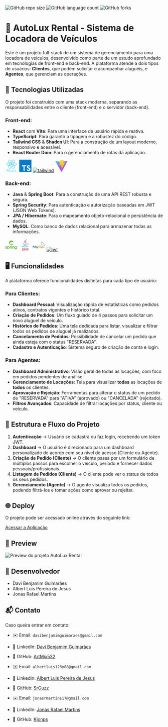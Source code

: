![GitHub repo size](https://img.shields.io/github/repo-size/SEU-USUARIO-GITHUB/NOME-DO-REPOSITORIO)
![GitHub language count](https://img.shields.io/github/languages/count/SEU-USUARIO-GITHUB/NOME-DO-REPOSITORIO)
![GitHub forks](https://img.shields.io/github/forks/SEU-USUARIO-GITHUB/NOME-DO-REPOSITORIO)

# 🚗 AutoLux Rental - Sistema de Locadora de Veículos

Este é um projeto full-stack de um sistema de gerenciamento para uma locadora de veículos, desenvolvido como parte de um estudo aprofundado em tecnologias de front-end e back-end. A plataforma atende a dois tipos de usuários: **Clientes**, que podem solicitar e acompanhar aluguéis, e **Agentes**, que gerenciam as operações.

## 🚀 Tecnologias Utilizadas

O projeto foi construído com uma stack moderna, separando as responsabilidades entre o cliente (front-end) e o servidor (back-end).

### **Front-end:**

- **React** com **Vite**: Para uma interface de usuário rápida e reativa.
- **TypeScript**: Para garantir a tipagem e a robustez do código.
- **Tailwind CSS** & **Shadcn UI**: Para a construção de um layout moderno, responsivo e acessível.
- **React Router Dom**: Para o gerenciamento de rotas da aplicação.

<a href="https://react.dev/" target="_blank" rel="noreferrer"><img src="https://raw.githubusercontent.com/devicons/devicon/master/icons/react/react-original-wordmark.svg" alt="react" width="40" height="40"/></a>
<a href="https://www.typescriptlang.org/" target="_blank" rel="noreferrer"><img src="https://raw.githubusercontent.com/devicons/devicon/master/icons/typescript/typescript-original.svg" alt="typescript" width="40" height="40"/></a>
<a href="https://tailwindcss.com/" target="_blank" rel="noreferrer"><img src="https://www.vectorlogo.zone/logos/tailwindcss/tailwindcss-icon.svg" alt="tailwind" width="40" height="40"/></a>
<a href="https://vitejs.dev/" target="_blank" rel="noreferrer"><img src="https://raw.githubusercontent.com/devicons/devicon/master/icons/vitejs/vitejs-original.svg" alt="vite" width="40" height="40"/></a>

### **Back-end:**

- **Java** & **Spring Boot**: Para a construção de uma API REST robusta e segura.
- **Spring Security**: Para autenticação e autorização baseadas em JWT (JSON Web Tokens).
- **JPA / Hibernate**: Para o mapeamento objeto-relacional e persistência de dados.
- **MySQL**: Como banco de dados relacional para armazenar todas as informações.

<a href="https://spring.io/" target="_blank" rel="noreferrer"><img src="https://raw.githubusercontent.com/devicons/devicon/master/icons/spring/spring-original-wordmark.svg" alt="spring" width="40" height="40"/></a>
<a href="https://www.java.com" target="_blank" rel="noreferrer"><img src="https://raw.githubusercontent.com/devicons/devicon/master/icons/java/java-original-wordmark.svg" alt="java" width="40" height="40"/></a>
<a href="https://www.mysql.com/" target="_blank" rel="noreferrer"><img src="https://raw.githubusercontent.com/devicons/devicon/master/icons/mysql/mysql-original-wordmark.svg" alt="mysql" width="40" height="40"/></a>
<a href="https://jwt.io/" target="_blank" rel="noreferrer"><img src="https://img.icons8.com/color/48/000000/json-web-token.png" alt="jwt" width="40" height="40"/></a>

## 🖥️ Funcionalidades

A plataforma oferece funcionalidades distintas para cada tipo de usuário:

### **Para Clientes:**

- **Dashboard Pessoal**: Visualização rápida de estatísticas como pedidos ativos, contratos vigentes e histórico total.
- **Criação de Pedidos**: Um fluxo guiado de 4 passos para solicitar um novo aluguel de veículo.
- **Histórico de Pedidos**: Uma tela dedicada para listar, visualizar e filtrar todos os pedidos de aluguel já realizados.
- **Cancelamento de Pedidos**: Possibilidade de cancelar um pedido que ainda esteja com o status "RESERVADA".
- **Cadastro e Autenticação**: Sistema seguro de criação de conta e login.

### **Para Agentes:**

- **Dashboard Administrativo**: Visão geral de todas as locações, com foco em pedidos pendentes de análise.
- **Gerenciamento de Locações**: Tela para visualizar **todas** as locações de **todos** os clientes.
- **Aprovação e Rejeição**: Ferramentas para alterar o status de um pedido de "RESERVADA" para "ATIVA" (aprovado) ou "CANCELADA" (rejeitado).
- **Filtros Avançados**: Capacidade de filtrar locações por status, cliente ou veículo.

## 📂 Estrutura e Fluxo do Projeto

1.  **Autenticação** → Usuário se cadastra ou faz login, recebendo um token JWT.
2.  **Dashboard** → O usuário é direcionado para um dashboard personalizado de acordo com seu nível de acesso (Cliente ou Agente).
3.  **Criação de Pedido (Cliente)** → O cliente passa por um formulário de múltiplos passos para escolher o veículo, período e fornecer dados pessoais/profissionais.
4.  **Listagem de Pedidos (Cliente)** → O cliente pode ver o status de todos os seus pedidos.
5.  **Gerenciamento (Agente)** → O agente visualiza todos os pedidos, podendo filtrá-los e tomar ações como aprovar ou rejeitar.

## 🌐 Deploy

O projeto pode ser acessado online através do seguinte link:

[Acessar a Aplicação](https://SEU-LINK-AQUI.com/)

## 📸 Preview

<img src="artefatos/GifProjetoLocadora.gif" alt="Preview do projeto AutoLux Rental">

## 👥 Desenvolvedor

- Davi Benjamim Guimarães
- Albert Luis Pereira de Jesus
- Jonas Rafael Martins

## 📬 Contato

Caso queira entrar em contato:

- ✉️ Email: `davibenjamimguimaraes@gmail.com`
- 🔗 LinkedIn: [Davi Benjamim Guimarães](https://www.linkedin.com/in/davi-benjamim-guimar%C3%A3es-b82741288/)
- 🐙 GitHub: [ArtMix532](https://github.com/ArtMix532)


- ✉️ Email: `albertluis123y88@gmail.com`
- 🔗 LinkedIn: [Albert Luis Pereira de Jesus](https://www.linkedin.com/in/albert-luis/)
- 🐙 GitHub: [SrGuzz](https://github.com/SrGuzz)


- ✉️ Email: `jonasrmartins17@gmail.com`
- 🔗 LinkedIn: [Jonas Rafael Martins](https://www.linkedin.com/in/SEU-LINKEDIN-AQUI/)
- 🐙 GitHub: [Kjonps](https://github.com/Kjonps)
